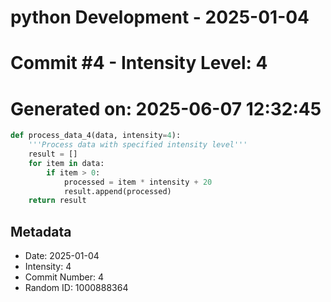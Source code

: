 ﻿# python Development - 2025-01-04
# Commit #4 - Intensity Level: 4
# Generated on: 2025-06-07 12:32:45
```python
def process_data_4(data, intensity=4):
    '''Process data with specified intensity level'''
    result = []
    for item in data:
        if item > 0:
            processed = item * intensity + 20
            result.append(processed)
    return result
```
## Metadata
- Date: 2025-01-04
- Intensity: 4
- Commit Number: 4
- Random ID: 1000888364
